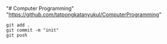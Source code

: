 "# Computer Programming" 
"https://github.com/tatpongkatanyukul/ComputerProgramming" 

```
git add .
git commit -m "init"
git push
```

